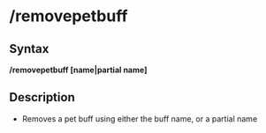 # /removepetbuff

## Syntax

**/removepetbuff \[name\|partial name\]**

## Description

* Removes a pet buff using either the buff name, or a partial name

